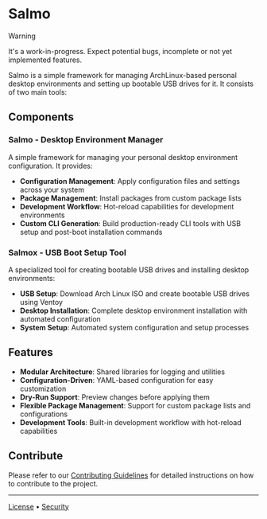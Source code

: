 # Salmo

> [!WARNING]
> It's a work-in-progress. Expect potential bugs, incomplete or not yet implemented features.

Salmo is a simple framework for managing ArchLinux-based personal desktop environments and setting up bootable USB drives for it. It consists of two main tools:

## Components

### Salmo - Desktop Environment Manager
A simple framework for managing your personal desktop environment configuration. It provides:
- **Configuration Management**: Apply configuration files and settings across your system
- **Package Management**: Install packages from custom package lists
- **Development Workflow**: Hot-reload capabilities for development environments
- **Custom CLI Generation**: Build production-ready CLI tools with USB setup and post-boot installation commands

### Salmox - USB Boot Setup Tool
A specialized tool for creating bootable USB drives and installing desktop environments:
- **USB Setup**: Download Arch Linux ISO and create bootable USB drives using Ventoy
- **Desktop Installation**: Complete desktop environment installation with automated configuration
- **System Setup**: Automated system configuration and setup processes

## Features

- **Modular Architecture**: Shared libraries for logging and utilities
- **Configuration-Driven**: YAML-based configuration for easy customization
- **Dry-Run Support**: Preview changes before applying them
- **Flexible Package Management**: Support for custom package lists and configurations
- **Development Tools**: Built-in development workflow with hot-reload capabilities

## Contribute

Please refer to our [Contributing Guidelines](./CONTRIBUTING.md) for detailed instructions on how to contribute to the project.

---

[License](./LICENSE) • [Security](./SECURITY.md)
